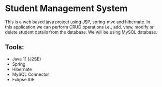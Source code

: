 # Student Management System

This is a web based java project using JSP, spring-mvc and hibernate. In this application we can perform CRUD operations i.e., add, view, modify or delete student details from the database. We will be using MySQL database.

## Tools:
* Java 11 (J2SE)
* Spring
* Hibernate
* MySQL Connector
* Eclipse IDE

